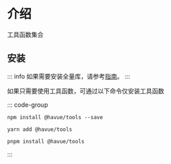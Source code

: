 # 介绍

工具函数集合

## 安装

::: info
如果需要安装全量库，请参考[指南](/guide/)。
:::

如果只需要使用工具函数，可通过以下命令仅安装工具函数

::: code-group

```shell [npm]
npm install @havue/tools --save
```

```shell [yarn]
yarn add @havue/tools
```

```shell [pnpm]
pnpm install @havue/tools
```

:::
